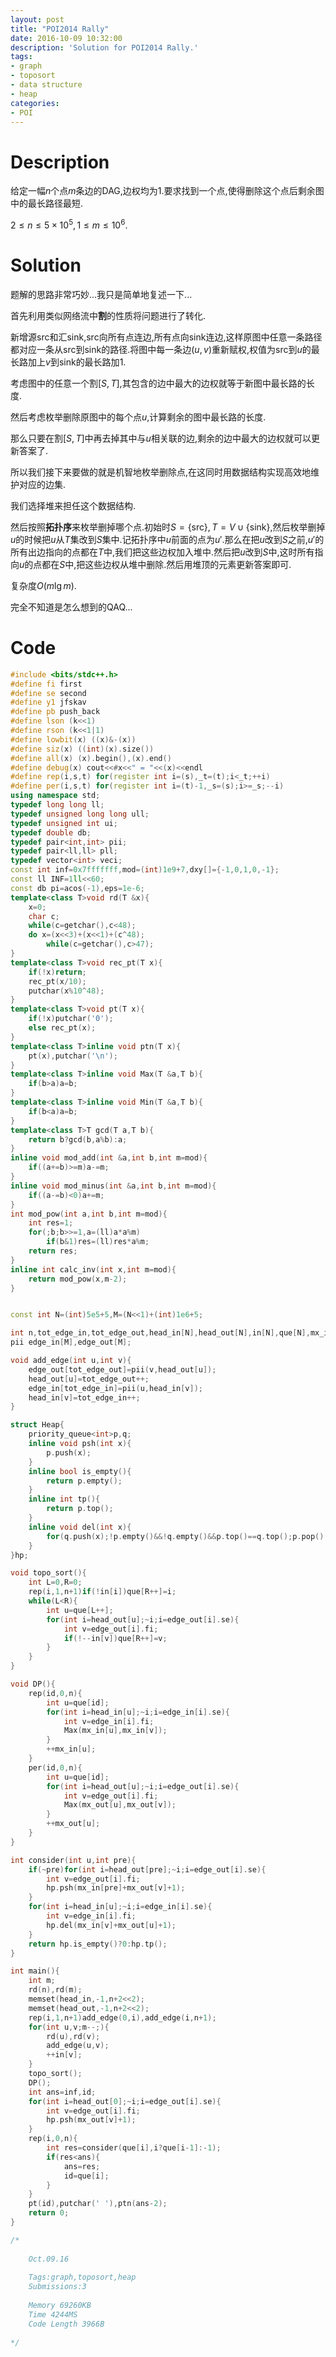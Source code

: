 ```yaml
---
layout: post
title: "POI2014 Rally"
date: 2016-10-09 10:32:00
description: 'Solution for POI2014 Rally.'
tags:
- graph
- toposort
- data structure
- heap
categories:
- POI
---
```


# Description

给定一幅$n$个点$m$条边的$\text{DAG}$,边权均为$1$.要求找到一个点,使得删除这个点后剩余图中的最长路径最短.

$2\le n\le5\times10^5,1\le m\le 10^6.$

# Solution

题解的思路非常巧妙...我只是简单地复述一下...

首先利用类似网络流中**割**的性质将问题进行了转化.

新增源$\text{src}$和汇$\text{sink}$,$\text{src}$向所有点连边,所有点向$\text{sink}$连边,这样原图中任意一条路径都对应一条从$\text{src}$到$\text{sink}$的路径.将图中每一条边$(u,v)$重新赋权,权值为$\text{src}$到$u$的最长路加上$v$到$\text{sink}$的最长路加$1$.

考虑图中的任意一个割$[S,T]$,其包含的边中最大的边权就等于新图中最长路的长度.

然后考虑枚举删除原图中的每个点$u$,计算剩余的图中最长路的长度.

那么只要在割$[S,T]$中再去掉其中与$u$相关联的边,剩余的边中最大的边权就可以更新答案了.

所以我们接下来要做的就是机智地枚举删除点,在这同时用数据结构实现高效地维护对应的边集.

我们选择堆来担任这个数据结构.

然后按照**拓扑序**来枚举删掉哪个点.初始时$S=\lbrace\text{src}\rbrace,T=V\cup\lbrace\text{sink}\rbrace$,然后枚举删掉$u$的时候把$u$从$T$集改到$S$集中.记拓扑序中$u$前面的点为$u'$.那么在把$u$改到$S$之前,$u'$的所有出边指向的点都在$T$中,我们把这些边权加入堆中.然后把$u$改到$S$中,这时所有指向$u$的点都在$S$中,把这些边权从堆中删除.然后用堆顶的元素更新答案即可.

复杂度$O(m\lg m)$.

完全不知道是怎么想到的$\text{QAQ}$...

# Code

```c++
#include <bits/stdc++.h>
#define fi first
#define se second
#define y1 jfskav
#define pb push_back
#define lson (k<<1)
#define rson (k<<1|1)
#define lowbit(x) ((x)&-(x))
#define siz(x) ((int)(x).size())
#define all(x) (x).begin(),(x).end()
#define debug(x) cout<<#x<<" = "<<(x)<<endl
#define rep(i,s,t) for(register int i=(s),_t=(t);i<_t;++i)
#define per(i,s,t) for(register int i=(t)-1,_s=(s);i>=_s;--i)
using namespace std;
typedef long long ll;
typedef unsigned long long ull;
typedef unsigned int ui;
typedef double db;
typedef pair<int,int> pii;
typedef pair<ll,ll> pll;
typedef vector<int> veci;
const int inf=0x7fffffff,mod=(int)1e9+7,dxy[]={-1,0,1,0,-1};
const ll INF=1ll<<60;
const db pi=acos(-1),eps=1e-6;
template<class T>void rd(T &x){
	x=0;
	char c;
	while(c=getchar(),c<48);
	do x=(x<<3)+(x<<1)+(c^48);
		while(c=getchar(),c>47);
}
template<class T>void rec_pt(T x){
	if(!x)return;
	rec_pt(x/10);
	putchar(x%10^48);
}
template<class T>void pt(T x){
	if(!x)putchar('0');
	else rec_pt(x);
}
template<class T>inline void ptn(T x){
	pt(x),putchar('\n');
}
template<class T>inline void Max(T &a,T b){
	if(b>a)a=b;
}
template<class T>inline void Min(T &a,T b){
	if(b<a)a=b;
}
template<class T>T gcd(T a,T b){
	return b?gcd(b,a%b):a;
}
inline void mod_add(int &a,int b,int m=mod){
	if((a+=b)>=m)a-=m;
}
inline void mod_minus(int &a,int b,int m=mod){
	if((a-=b)<0)a+=m;
}
int mod_pow(int a,int b,int m=mod){
	int res=1;
	for(;b;b>>=1,a=(ll)a*a%m)
		if(b&1)res=(ll)res*a%m;
	return res;
}
inline int calc_inv(int x,int m=mod){
	return mod_pow(x,m-2);
}


const int N=(int)5e5+5,M=(N<<1)+(int)1e6+5;

int n,tot_edge_in,tot_edge_out,head_in[N],head_out[N],in[N],que[N],mx_in[N],mx_out[N];
pii edge_in[M],edge_out[M];

void add_edge(int u,int v){
	edge_out[tot_edge_out]=pii(v,head_out[u]);
	head_out[u]=tot_edge_out++;
	edge_in[tot_edge_in]=pii(u,head_in[v]);
	head_in[v]=tot_edge_in++;
}

struct Heap{
	priority_queue<int>p,q;
	inline void psh(int x){
		p.push(x);
	}
	inline bool is_empty(){
		return p.empty();
	}
	inline int tp(){
		return p.top();
	}
	inline void del(int x){
		for(q.push(x);!p.empty()&&!q.empty()&&p.top()==q.top();p.pop(),q.pop());
	}
}hp;

void topo_sort(){
	int L=0,R=0;
	rep(i,1,n+1)if(!in[i])que[R++]=i;
	while(L<R){
		int u=que[L++];
		for(int i=head_out[u];~i;i=edge_out[i].se){
			int v=edge_out[i].fi;
			if(!--in[v])que[R++]=v;
		}
	}
}

void DP(){
	rep(id,0,n){
		int u=que[id];
		for(int i=head_in[u];~i;i=edge_in[i].se){
			int v=edge_in[i].fi;
			Max(mx_in[u],mx_in[v]);
		}
		++mx_in[u];
	}
	per(id,0,n){
		int u=que[id];
		for(int i=head_out[u];~i;i=edge_out[i].se){
			int v=edge_out[i].fi;
			Max(mx_out[u],mx_out[v]);
		}
		++mx_out[u];
	}
}

int consider(int u,int pre){
	if(~pre)for(int i=head_out[pre];~i;i=edge_out[i].se){
		int v=edge_out[i].fi;
		hp.psh(mx_in[pre]+mx_out[v]+1);
	}
	for(int i=head_in[u];~i;i=edge_in[i].se){
		int v=edge_in[i].fi;
		hp.del(mx_in[v]+mx_out[u]+1);
	}
	return hp.is_empty()?0:hp.tp();
}

int main(){
	int m;
	rd(n),rd(m);
	memset(head_in,-1,n+2<<2);
	memset(head_out,-1,n+2<<2);
	rep(i,1,n+1)add_edge(0,i),add_edge(i,n+1);
	for(int u,v;m--;){
		rd(u),rd(v);
		add_edge(u,v);
		++in[v];
	}
	topo_sort();
	DP();
	int ans=inf,id;
	for(int i=head_out[0];~i;i=edge_out[i].se){
		int v=edge_out[i].fi;
		hp.psh(mx_out[v]+1);
	}
	rep(i,0,n){
		int res=consider(que[i],i?que[i-1]:-1);
		if(res<ans){
			ans=res;
			id=que[i];
		}
	}
	pt(id),putchar(' '),ptn(ans-2);
	return 0;
}

/*
	
	Oct.09.16
	
	Tags:graph,toposort,heap
	Submissions:3
	
	Memory 69260KB
	Time 4244MS
	Code Length 3966B
	
*/

```